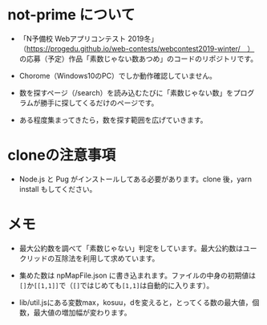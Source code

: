 # not-prime について
- 「N予備校 Webアプリコンテスト 2019冬」（https://progedu.github.io/web-contests/webcontest2019-winter/　）
の応募（予定）作品「素数じゃない数あつめ」のコードのリポジトリです。

- Chorome（Windows10のPC）でしか動作確認していません。

- 数を探すページ（/search）を読み込むたびに「素数じゃない数」をプログラムが勝手に探してくるだけのページです。

- ある程度集まってきたら，数を探す範囲を広げていきます。

# cloneの注意事項 
- Node.js と Pug がインストールしてある必要があります。clone 後，yarn install もしてください。
 
# メモ
- 最大公約数を調べて「素数じゃない」判定をしています。最大公約数はユークリッドの互除法を利用して求めています。

- 集めた数は npMapFile.json に書き込まれます。ファイルの中身の初期値は`[]`か`[[1,1]]`で（`[]`ではじめても`[1,1]`は自動的に入ります）。

- lib/util.jsにある変数max，kosuu，dを変えると，とってくる数の最大値，個数，最大値の増加幅が変わります。
